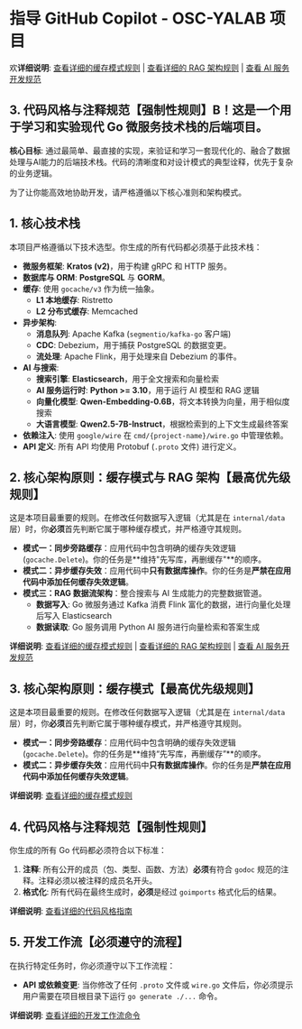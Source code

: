 # 指导 GitHub Copilot - OSC-YALAB 项目

欢**详细说明**: [查看详细的缓存模式规则](./instructions/patterns.instructions.md) | [查看详细的 RAG 架构规则](./instructions/rag-architecture.instructions.md) | [查看 AI 服务开发规范](./instructions/ai-service.instructions.md)

## 3. 代码风格与注释规范【**强制性规则**】B！这是一个用于学习和实验现代 Go 微服务技术栈的后端项目。

**核心目标**: 通过最简单、最直接的实现，来验证和学习一套现代化的、融合了数据处理与AI能力的后端技术栈。代码的清晰度和对设计模式的典型诠释，优先于复杂的业务逻辑。

为了让你能高效地协助开发，请严格遵循以下核心准则和架构模式。

## 1. 核心技术栈

本项目严格遵循以下技术选型。你生成的所有代码都必须基于此技术栈：

- **微服务框架**: **Kratos (v2)**，用于构建 gRPC 和 HTTP 服务。
- **数据库与 ORM**: **PostgreSQL** 与 **GORM**。
- **缓存**: 使用 `gocache/v3` 作为统一抽象。
  - **L1 本地缓存**: Ristretto
  - **L2 分布式缓存**: Memcached
- **异步架构**:
  - **消息队列**: Apache Kafka (`segmentio/kafka-go` 客户端)
  - **CDC**: Debezium，用于捕获 PostgreSQL 的数据变更。
  - **流处理**: Apache Flink，用于处理来自 Debezium 的事件。
- **AI 与搜索**:
  - **搜索引擎**: **Elasticsearch**，用于全文搜索和向量检索
  - **AI 服务运行时**: **Python >= 3.10**，用于运行 AI 模型和 RAG 逻辑
  - **向量化模型**: **Qwen-Embedding-0.6B**，将文本转换为向量，用于相似度搜索
  - **大语言模型**: **Qwen2.5-7B-Instruct**，根据检索到的上下文生成最终答案
- **依赖注入**: 使用 `google/wire` 在 `cmd/{project-name}/wire.go` 中管理依赖。
- **API 定义**: 所有 API 均使用 Protobuf (`.proto` 文件) 进行定义。

## 2. 核心架构原则：缓存模式与 RAG 架构【**最高优先级规则**】

这是本项目最重要的规则。在修改任何数据写入逻辑（尤其是在 `internal/data` 层）时，你**必须**首先判断它属于哪种缓存模式，并严格遵守其规则。

- **模式一：同步旁路缓存**：应用代码中包含明确的缓存失效逻辑 (`gocache.Delete`)。你的任务是**维持"先写库，再删缓存"**的顺序。
- **模式二：异步缓存失效**：应用代码中**只有数据库操作**。你的任务是**严禁在应用代码中添加任何缓存失效逻辑**。
- **模式三：RAG 数据流架构**：整合搜索与 AI 生成能力的完整数据管道。
  - **数据写入**: Go 微服务通过 Kafka 消费 Flink 富化的数据，进行向量化处理后写入 Elasticsearch
  - **数据读取**: Go 服务调用 Python AI 服务进行向量检索和答案生成

**详细说明**: [查看详细的缓存模式规则](./instructions/patterns.instructions.md) | [查看详细的 RAG 架构规则](./instructions/rag-architecture.instructions.md) | [查看 AI 服务开发规范](./instructions/ai-service.instructions.md)

## 3. 核心架构原则：缓存模式【**最高优先级规则**】

这是本项目最重要的规则。在修改任何数据写入逻辑（尤其是在 `internal/data` 层）时，你**必须**首先判断它属于哪种缓存模式，并严格遵守其规则。

- **模式一：同步旁路缓存**：应用代码中包含明确的缓存失效逻辑 (`gocache.Delete`)。你的任务是**维持“先写库，再删缓存”**的顺序。
- **模式二：异步缓存失效**：应用代码中**只有数据库操作**。你的任务是**严禁在应用代码中添加任何缓存失效逻辑**。

**详细说明**: [查看详细的缓存模式规则](./instructions/patterns.instructions.md)

## 4. 代码风格与注释规范【**强制性规则**】

你生成的所有 Go 代码都必须符合以下标准：

1.  **注释**: 所有公开的成员（包、类型、函数、方法）**必须**有符合 `godoc` 规范的注释。注释必须以被注释的成员名开头。
2.  **格式化**: 所有代码在最终生成时，**必须**是经过 `goimports` 格式化后的结果。

**详细说明**: [查看详细的代码风格指南](./instructions/style-guide.instructions.md)

## 5. 开发工作流【**必须遵守的流程**】

在执行特定任务时，你必须遵守以下工作流程：

- **API 或依赖变更**: 当你修改了任何 `.proto` 文件或 `wire.go` 文件后，你必须提示用户需要在项目根目录下运行 `go generate ./...` 命令。

**详细说明**: [查看详细的开发工作流命令](./instructions/workflow.instructions.md)